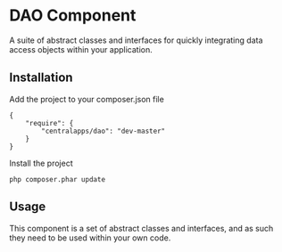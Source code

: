 # DAO Component

A suite of abstract classes and interfaces for quickly integrating data access objects within your application.

## Installation

Add the project to your composer.json file

	{
		"require": {
        	"centralapps/dao": "dev-master"
    	}
    }
    
Install the project

	php composer.phar update
	
## Usage

This component is a set of abstract classes and interfaces, and as such they need to be used within your own code.

